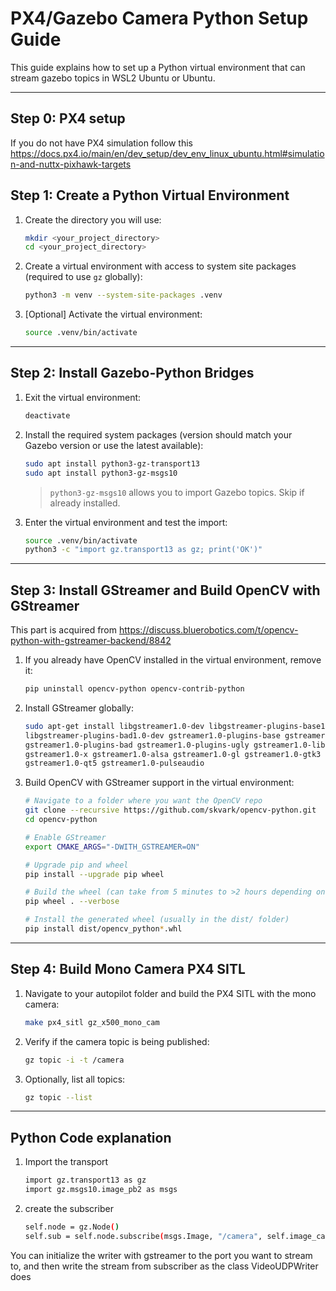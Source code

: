 # PX4/Gazebo Camera Python Setup Guide

This guide explains how to set up a Python virtual environment that can stream gazebo topics in WSL2 Ubuntu or Ubuntu.

---
## Step 0: PX4 setup
   If you do not have PX4 simulation follow this https://docs.px4.io/main/en/dev_setup/dev_env_linux_ubuntu.html#simulation-and-nuttx-pixhawk-targets
## Step 1: Create a Python Virtual Environment

1. Create the directory you will use:

   ```bash
   mkdir <your_project_directory>
   cd <your_project_directory>
   ```
2. Create a virtual environment with access to system site packages (required to use `gz` globally):

   ```bash
   python3 -m venv --system-site-packages .venv
   ```
3. [Optional] Activate the virtual environment:

   ```bash
   source .venv/bin/activate
   ```

---

## Step 2: Install Gazebo-Python Bridges

1. Exit the virtual environment:

   ```bash
   deactivate
   ```

2. Install the required system packages (version should match your Gazebo version or use the latest available):

   ```bash
   sudo apt install python3-gz-transport13
   sudo apt install python3-gz-msgs10
   ```

   > `python3-gz-msgs10` allows you to import Gazebo topics. Skip if already installed.

3. Enter the virtual environment and test the import:

   ```bash
   source .venv/bin/activate
   python3 -c "import gz.transport13 as gz; print('OK')"
   ```

---

## Step 3: Install GStreamer and Build OpenCV with GStreamer
This part is acquired from https://discuss.bluerobotics.com/t/opencv-python-with-gstreamer-backend/8842
1. If you already have OpenCV installed in the virtual environment, remove it:

   ```bash
   pip uninstall opencv-python opencv-contrib-python
   ```

2. Install GStreamer globally:

   ```bash
   sudo apt-get install libgstreamer1.0-dev libgstreamer-plugins-base1.0-dev \
   libgstreamer-plugins-bad1.0-dev gstreamer1.0-plugins-base gstreamer1.0-plugins-good \
   gstreamer1.0-plugins-bad gstreamer1.0-plugins-ugly gstreamer1.0-libav gstreamer1.0-tools \
   gstreamer1.0-x gstreamer1.0-alsa gstreamer1.0-gl gstreamer1.0-gtk3 \
   gstreamer1.0-qt5 gstreamer1.0-pulseaudio
   ```

3. Build OpenCV with GStreamer support in the virtual environment:

   ```bash
   # Navigate to a folder where you want the OpenCV repo
   git clone --recursive https://github.com/skvark/opencv-python.git
   cd opencv-python

   # Enable GStreamer
   export CMAKE_ARGS="-DWITH_GSTREAMER=ON"

   # Upgrade pip and wheel
   pip install --upgrade pip wheel

   # Build the wheel (can take from 5 minutes to >2 hours depending on hardware)
   pip wheel . --verbose

   # Install the generated wheel (usually in the dist/ folder)
   pip install dist/opencv_python*.whl
   ```

---

## Step 4: Build Mono Camera PX4 SITL

1. Navigate to your autopilot folder and build the PX4 SITL with the mono camera:

   ```bash
   make px4_sitl gz_x500_mono_cam
   ```

2. Verify if the camera topic is being published:

   ```bash
   gz topic -i -t /camera
   ```

3. Optionally, list all topics:

   ```bash
   gz topic --list
   ```

---

## Python Code explanation
1. Import the transport
   ```bash
   import gz.transport13 as gz 
   import gz.msgs10.image_pb2 as msgs
   ```
2. create the subscriber
      ```bash
   self.node = gz.Node()
   self.sub = self.node.subscribe(msgs.Image, "/camera", self.image_callback) #image_callback is the function that will be run after the video is captured in gazebo
   ```
You can initialize the writer with gstreamer to the port you want to stream to, and then write the stream from subscriber as the class VideoUDPWriter does
